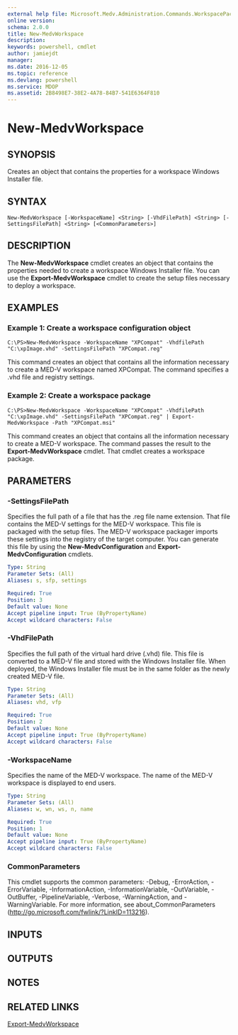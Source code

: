 ```yaml
---
external help file: Microsoft.Medv.Administration.Commands.WorkspacePackager.dll-Help.xml
online version: 
schema: 2.0.0
title: New-MedvWorkspace
description: 
keywords: powershell, cmdlet
author: jamiejdt
manager: 
ms.date: 2016-12-05
ms.topic: reference
ms.devlang: powershell
ms.service: MDOP
ms.assetid: 2B8498E7-38E2-4A78-84B7-541E6364F810
---
```


# New-MedvWorkspace

## SYNOPSIS
Creates an object that contains the properties for a workspace Windows Installer file.

## SYNTAX

```
New-MedvWorkspace [-WorkspaceName] <String> [-VhdFilePath] <String> [-SettingsFilePath] <String> [<CommonParameters>]
```

## DESCRIPTION
The **New-MedvWorkspace** cmdlet creates an object that contains the properties needed to create a workspace Windows Installer file.
You can use the **Export-MedvWorkspace** cmdlet to create the setup files necessary to deploy a workspace.

## EXAMPLES

### Example 1: Create a workspace configuration object
```
C:\PS>New-MedvWorkspace -WorkspaceName "XPCompat" -VhdfilePath "C:\xpImage.vhd" -SettingsFilePath "XPCompat.reg"
```

This command creates an object that contains all the information necessary to create a MED-V workspace named XPCompat.
The command specifies a .vhd file and registry settings.

### Example 2: Create a workspace package
```
C:\PS>New-MedvWorkspace -WorkspaceName "XPCompat" -VhdfilePath "C:\xpImage.vhd" -SettingsFilePath "XPCompat.reg" | Export-MedvWorkspace -Path "XPCompat.msi"
```

This command creates an object that contains all the information necessary to create a MED-V workspace.
The command passes the result to the **Export-MedvWorkspace** cmdlet.
That cmdlet creates a workspace package.

## PARAMETERS

### -SettingsFilePath
Specifies the full path of a file that has the .reg file name extension.
That file contains the MED-V settings for the MED-V workspace.
This file is packaged with the setup files.
The MED-V workspace packager imports these settings into the registry of the target computer.
You can generate this file by using the **New-MedvConfiguration** and **Export-MedvConfiguration** cmdlets.

```yaml
Type: String
Parameter Sets: (All)
Aliases: s, sfp, settings

Required: True
Position: 3
Default value: None
Accept pipeline input: True (ByPropertyName)
Accept wildcard characters: False
```

### -VhdFilePath
Specifies the full path of the virtual hard drive (.vhd) file.
This file is converted to a MED-V file and stored with the Windows Installer file.
When deployed, the Windows Installer file must be in the same folder as the newly created MED-V file.

```yaml
Type: String
Parameter Sets: (All)
Aliases: vhd, vfp

Required: True
Position: 2
Default value: None
Accept pipeline input: True (ByPropertyName)
Accept wildcard characters: False
```

### -WorkspaceName
Specifies the name of the MED-V workspace.
The name of the MED-V workspace is displayed to end users.

```yaml
Type: String
Parameter Sets: (All)
Aliases: w, wn, ws, n, name

Required: True
Position: 1
Default value: None
Accept pipeline input: True (ByPropertyName)
Accept wildcard characters: False
```

### CommonParameters
This cmdlet supports the common parameters: -Debug, -ErrorAction, -ErrorVariable, -InformationAction, -InformationVariable, -OutVariable, -OutBuffer, -PipelineVariable, -Verbose, -WarningAction, and -WarningVariable. For more information, see about_CommonParameters (http://go.microsoft.com/fwlink/?LinkID=113216).

## INPUTS

## OUTPUTS

## NOTES

## RELATED LINKS

[Export-MedvWorkspace](./Export-MedvWorkspace.md)


